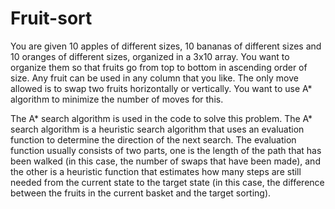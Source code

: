 # Fruit-sort

You are given 10 apples of different sizes, 10 bananas of different sizes and 10 oranges of different sizes, 
organized in a 3x10 array.  You want to organize them so that fruits go from top to bottom in ascending order of size.
Any fruit can be used in any column that you like.  The only move allowed is to swap two fruits horizontally or vertically. 
You want to use A* algorithm to minimize the number of moves for this.


The A* search algorithm is used in the code to solve this problem.
The A* search algorithm is a heuristic search algorithm that uses an evaluation function to determine the direction of the next search. 
The evaluation function usually consists of two parts, 
one is the length of the path that has been walked (in this case,
the number of swaps that have been made),
and the other is a heuristic function that estimates how many steps are still needed from the current state to the target state (in this case,
the difference between the fruits in the current basket and the target sorting).
